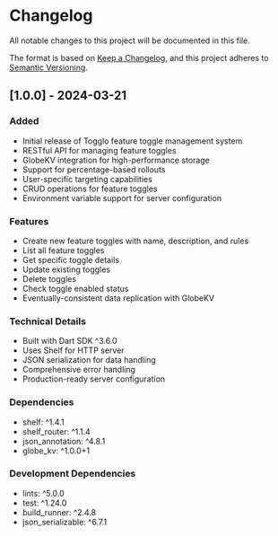 # Changelog

All notable changes to this project will be documented in this file.

The format is based on [Keep a Changelog](https://keepachangelog.com/en/1.0.0/),
and this project adheres to [Semantic Versioning](https://semver.org/spec/v2.0.0.html).

## [1.0.0] - 2024-03-21

### Added

- Initial release of Togglo feature toggle management system
- RESTful API for managing feature toggles
- GlobeKV integration for high-performance storage
- Support for percentage-based rollouts
- User-specific targeting capabilities
- CRUD operations for feature toggles
- Environment variable support for server configuration

### Features

- Create new feature toggles with name, description, and rules
- List all feature toggles
- Get specific toggle details
- Update existing toggles
- Delete toggles
- Check toggle enabled status
- Eventually-consistent data replication with GlobeKV

### Technical Details

- Built with Dart SDK ^3.6.0
- Uses Shelf for HTTP server
- JSON serialization for data handling
- Comprehensive error handling
- Production-ready server configuration

### Dependencies

- shelf: ^1.4.1
- shelf_router: ^1.1.4
- json_annotation: ^4.8.1
- globe_kv: ^1.0.0+1

### Development Dependencies

- lints: ^5.0.0
- test: ^1.24.0
- build_runner: ^2.4.8
- json_serializable: ^6.7.1
